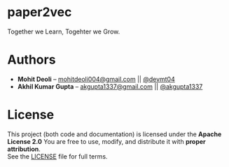 # paper2vec

Together we Learn, Togehter we Grow.

# Authors

- **Mohit Deoli** – [mohitdeoli004@gmail.com](mailto:mohitdeoli004@gmail.com) || [@devmt04](https://github.com/devmt04)
- **Akhil Kumar Gupta** – [akgupta1337@gmail.com](mailto:akgupta1337@gmail.com) || [@akgupta1337](https://github.com/akgupta1337)

# License

This project (both code and documentation) is licensed under the **Apache License 2.0**
You are free to use, modify, and distribute it with **proper attribution**.  
See the [LICENSE](./LICENSE) file for full terms.
